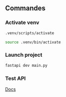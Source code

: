 ## Commandes

### Activate venv

```sh
.venv/scripts/activate
```
```sh
source .venv/bin/activate
```

### Launch project

```sh
fastapi dev main.py
```

### Test API

[Docs](http://localhost:8000/docs)
